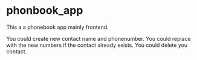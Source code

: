 # phonbook_app
This a a phonebook app mainly frontend.

You could create new contact name and phonenumber.
You could replace with the new numbers if the contact already exists.
You could delete you contact. 
